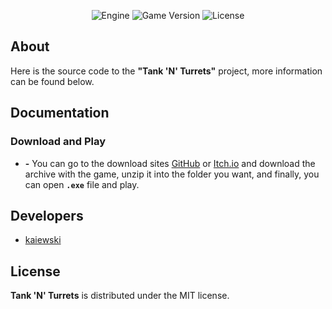 <p align="center">
   <img src="https://img.shields.io/badge/Engine-Pygame_2.5.0-blueviolet" alt="Engine">
   <img src="https://img.shields.io/badge/Game_Version-b01.15.10-blue" alt="Game Version">
   <img src="https://img.shields.io/badge/License-MIT-success" alt="License">
</p>

## About

Here is the source code to the **"Tank 'N' Turrets"** project, more information can be found below.

## Documentation

### Download and Play
- **-** You can go to the download sites [GitHub](https://github.com/kaiewski/Tank-N-Turrets) or [Itch.io](https://kaiewski.itch.io/tank-n-turrets) and download the archive with the game, unzip it into the folder you want, and finally, you can open **`.exe`** file and play.

## Developers

- [kaiewski](https://github.com/kaiewski)

## License

**Tank 'N' Turrets** is distributed under the MIT license.
